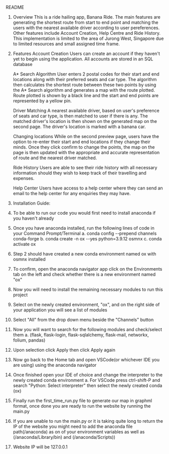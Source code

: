 README

1. Overview
This is a ride hailing app, Banana Ride. The main features are generating the shortest route from start to end point and matching the users with the nearest available driver according to user pereferences. Other features include Account Creation, Help Centre and Ride History. This implementation is limited to the area of Jurong West, Singapore due to limited resources and small assigned time frame. 

2. Features
Account Creation
    Users can create an account if they haven't yet to begin using the application. All accounts are stored in an SQL database
    
    
    A* Search Algorithm
    User enters 2 postal codes for their start and end locations along with their preferred seats and car type. The algorithm then calculates the shortest route between these two points by using the A* Search algorithm and generates a map with the route plotted. Route plotted is shown by a black line and the start and end points are represented by a yellow pin.
    
    Driver Matching
    A nearest available driver, based on user's preference of seats and car type, is then matched to user if there is any. The matched driver's location is then shown on the generated map on the second page. The driver's location is marked with a banana car.
    
    Changing locations
    While on the second preview page, users have the option to re-enter their start and end locations if they change their minds. Once they click confirm to change the points, the map on the page is then updated with the appropriate and accurate representation of route and the nearest driver matched.
    
    Ride History
    Users are able to see their ride history with all necessary information should they wish to keep track of their travelling and expenses.
    
    Help Center
    Users have access to a help center where they can send an email to the help center for any enquiries they may have.
    
    
3. Installation Guide:

1. To be able to run our code you would first need to install anaconda if you haven't already
2. Once you have anaconda installed, run the following lines of code in your Command Prompt/Terminal 
    a. conda config --prepend channels conda-forge
    b. conda create -n ox --yes python=3.9.12 osmnx 
    c. conda activate ox
3. Step 2 should have created a new conda environment named ox with osmnx installed 
4. To confirm, open the anaconda navigator app click on the Environments tab on the left and check whether there is a new environment named "ox"
5. Now you will need to install the remaining necessary modules to run this project
5. Select on the newly created environment, "ox", and on the right side of your application you will see a list of modules
6. Select "All" from the drop down menu beside the "Channels" button
7. Now you will want to search for the following modules and check/select them 
    a. (flask, flask-login, flask-sqlalchemy, flask-mail, networkx, folium, pandas)
8. Upon selection click Apply then click Apply again
9. Now go back to the Home tab and open VSCode(or whichever IDE you are using) using the anaconda navigator
10. Once finished open your IDE of choice and change the interpreter to the newly created conda environment
    a. For VSCode press ctrl-shift-P and search "Python: Select interpreter" then select the newly created conda (ox)
11. Finally run the first_time_run.py file to generate our map in graphml format, once done you are ready to run the website by running the main.py
12. If you are unable to run the main.py or it is taking quite long to return the IP of the website you might need to add the anaconda file path(/anaconda) as on of your environment variables as well as (/anaconda/Library/bin) and (/anaconda/Scripts))
11. Website IP will be 127.0.0.1







